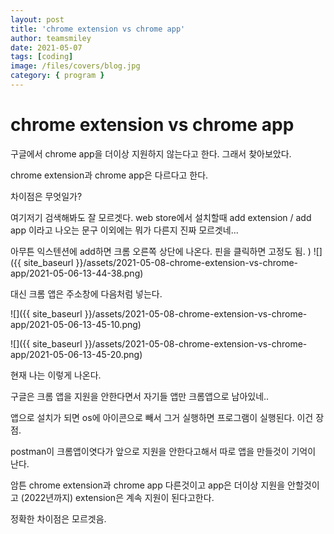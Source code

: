 ```yaml
---
layout: post
title: 'chrome extension vs chrome app'
author: teamsmiley
date: 2021-05-07
tags: [coding]
image: /files/covers/blog.jpg
category: { program }
---
```


# chrome extension vs chrome app

구글에서 chrome app을 더이상 지원하지 않는다고 한다. 그래서 찾아보았다.

chrome extension과 chrome app은 다르다고 한다.

차이점은 무엇일가?

여기저기 검색해봐도 잘 모르겟다. web store에서 설치할때 add extension / add app 이라고 나오는 문구 이외에는 뭐가 다른지 진짜 모르겟네...

아무튼 익스텐션에 add하면 크롬 오른쪽 상단에 나온다. 핀을 클릭하면 고정도 됨.
)
![]({{ site_baseurl }}/assets/2021-05-08-chrome-extension-vs-chrome-app/2021-05-06-13-44-38.png)

대신 크롬 앱은 주소창에 다음처럼 넣는다.

![]({{ site_baseurl }}/assets/2021-05-08-chrome-extension-vs-chrome-app/2021-05-06-13-45-10.png)

![]({{ site_baseurl }}/assets/2021-05-08-chrome-extension-vs-chrome-app/2021-05-06-13-45-20.png)

현재 나는 이렇게 나온다.

구글은 크롬 앱을 지원을 안한다면서 자기들 앱만 크롬앱으로 남아있네..

앱으로 설치가 되면 os에 아이콘으로 빼서 그거 실행하면 프로그램이 실행된다. 이건 장점.

postman이 크롬앱이엿다가 앞으로 지원을 안한다고해서 따로 앱을 만들것이 기억이 난다.

암튼 chrome extension과 chrome app 다른것이고 app은 더이상 지원을 안할것이고 (2022년까지) extension은 계속 지원이 된다고한다.

정확한 차이점은 모르겟음.
